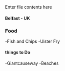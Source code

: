 Enter file contents here
#### Belfast - UK

### Food
  -Fish and Chips
  -Ulster Fry
  
#### things to Do
  -Giantcauseway
  -Beaches
